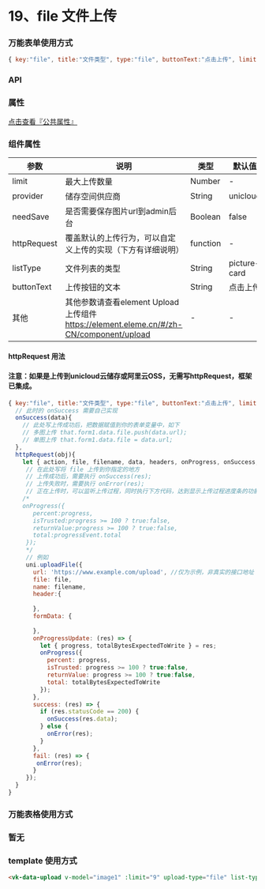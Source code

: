 # 19、file 文件上传

### 万能表单使用方式

```js
{ key:"file", title:"文件类型", type:"file", buttonText:"点击上传", limit:9, accept:".txt,.xls,.xlsx,.doc,.docx,.ppt,.pptx,.pdf" }
```

### API

### 属性

[点击查看『公共属性』](https://vkdoc.fsq.pub/admin/components/0%E3%80%81public.html)

### 组件属性

| 参数             | 说明                           | 类型    | 默认值  | 可选值 |
|------------------|-------------------------------|---------|--------|-------|
| limit            | 最大上传数量 | Number  | - | -  |
| provider          | 储存空间供应商 | String  | unicloud | aliyun |
| needSave          | 是否需要保存图片url到admin后台 | Boolean  | false | true  |
| httpRequest       | 覆盖默认的上传行为，可以自定义上传的实现（下方有详细说明） | function  | - | -  |
| listType          | 文件列表的类型  | String  | picture-card | text/picture/picture-card |
| buttonText        | 上传按钮的文本  | String  | 点击上传 | - |
| 其他       | 其他参数请查看element Upload 上传组件 https://element.eleme.cn/#/zh-CN/component/upload | -  | - | -  |

#### httpRequest 用法
#### 注意：如果是上传到unicloud云储存或阿里云OSS，无需写httpRequest，框架已集成。
```js
{ key:"file", title:"文件类型", type:"file", buttonText:"点击上传", limit:9, accept:".txt,.xls,.xlsx,.doc,.docx,.ppt,.pptx,.pdf",
  // 此时的 onSuccess 需要自己实现
  onSuccess(data){
    // 此处写上传成功后，把数据赋值到你的表单变量中，如下
    // 多图上传 that.form1.data.file.push(data.url);
    // 单图上传 that.form1.data.file = data.url;
  },
  httpRequest(obj){
    let { action, file, filename, data, headers, onProgress, onSuccess, onError } = obj;
     // 在此处写将 file 上传到你指定的地方
     // 上传成功后，需要执行 onSuccess(res);
     // 上传失败时，需要执行 onError(res);
     // 正在上传时，可以监听上传过程，同时执行下方代码，达到显示上传过程进度条的功能 
    /* 
    onProgress({
       percent:progress,
       isTrusted:progress >= 100 ? true:false,
       returnValue:progress >= 100 ? true:false,
       total:progressEvent.total
     }); 
     */
     // 例如
     uni.uploadFile({
       url: 'https://www.example.com/upload', //仅为示例，非真实的接口地址
       file: file,
       name: filename,
       header:{
         
       },
       formData: {
         
       },
       onProgressUpdate: (res) => {
         let { progress, totalBytesExpectedToWrite } = res;
         onProgress({
           percent: progress,
           isTrusted: progress >= 100 ? true:false,
           returnValue: progress >= 100 ? true:false,
           total: totalBytesExpectedToWrite
         }); 
       },
       success: (res) => {
         if (res.statusCode == 200) {
           onSuccess(res.data);
         } else {
           onError(res);
         }
       },
       fail: (res) => {
       	onError(res);
       }
     });
  }
}
```
### 万能表格使用方式

### 暂无


### template 使用方式
```html
<vk-data-upload v-model="image1" :limit="9" upload-type="file" list-type="text" button-text="点击上传"></vk-data-upload>
```
